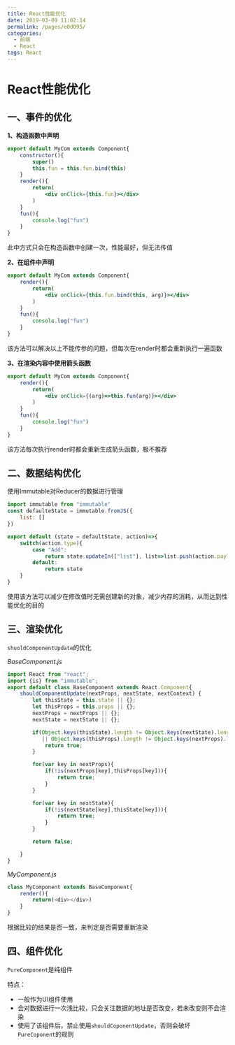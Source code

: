 ```yaml
---
title: React性能优化
date: 2019-03-09 11:02:14
permalink: /pages/e0d095/
categories:
  - 前端
  - React
tags: React
---
```


# React性能优化

## 一、事件的优化

**1、构造函数中声明**

```jsx
export default MyCom extends Component{
    constructor(){
        super()
        this.fun = this.fun.bind(this)
    }
    render(){
        return(
            <div onClick={this.fun}></div>
        )
    }
	fun(){
        console.log("fun")
    }
}
```

此中方式只会在构造函数中创建一次，性能最好，但无法传值

**2、在组件中声明**

```jsx
export default MyCom extends Component{
    render(){
        return(
            <div onClick={this.fun.bind(this, arg)}></div>
    	)
	}
    fun(){
        console.log("fun")
    }
}
```

该方法可以解决以上不能传参的问题，但每次在render时都会重新执行一遍函数

**3、在渲染内容中使用箭头函数**

```jsx
export default MyCom extends Component{
    render(){
        return(
            <div onClick={(arg)=>this.fun(arg)}></div>
    	)
	}
    fun(){
        console.log("fun")
    }
}
```

该方法每次执行render时都会重新生成箭头函数，极不推荐

## 二、数据结构优化

使用Immutable对Reducer的数据进行管理

```js
import immutable from "immutable"
const defaulteState = immutable.fromJS({
    list: []
})

export default (state = defaultState, action)=>{
    switch(action.type){
        case "Add":
            return state.updateIn(["list"], list=>list.push(action.payload))
        default:
            return state
    }
}
```

使用该方法可以减少在修改值时无需创建新的对象，减少内存的消耗，从而达到性能优化的目的

## 三、渲染优化

`shuoldComponentUpdate`的优化

*BaseComponent.js*

```js
import React from "react";
import {is} from "immutable";
export default class BaseComponent extends React.Component{
	shouldComponentUpdate(nextProps, nextState, nextContext) {
        let thisState = this.state || {};
        let thisProps = this.props || {};
        nextProps = nextProps || {};
        nextState = nextState || {};

        if(Object.keys(thisState).length != Object.keys(nextState).length
           || Object.keys(thisProps).length != Object.keys(nextProps).length){
            return true;
        }

        for(var key in nextProps){
            if(!is(nextProps[key],thisProps[key])){
                return true;
            }
        }

        for(var key in nextState){
            if(!is(nextState[key],thisState[key])){
                return true;
            }
        }

        return false;

    }
}
```
*MyComponent.js*

```js
class MyComponent extends BaseComponent{
    render(){
        return(<div></div>)
    }
}
```

根据比较的结果是否一致，来判定是否需要重新渲染

## 四、组件优化

`PureComponent`是纯组件

特点：
- 一般作为UI组件使用
- 会对数据进行一次浅比较，只会关注数据的地址是否改变，若未改变则不会渲染
- 使用了该组件后，禁止使用`shouldCoponentUpdate`，否则会破坏`PureCoponent`的规则
